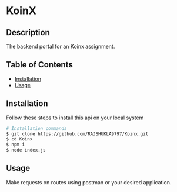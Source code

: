 # KoinX

## Description

The backend portal for an Koinx assignment.

## Table of Contents

- [Installation](#installation)
- [Usage](#usage)

## Installation

Follow these steps to install this api on your local system

```bash
# Installation commands
$ git clone https://github.com/RAJSHUKLA9797/Koinx.git
$ cd Koinx
$ npm i
$ node index.js
```

## Usage

Make requests on routes using postman or your desired application.
